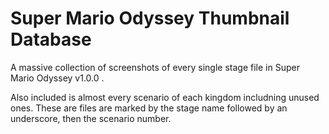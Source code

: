 # Super Mario Odyssey Thumbnail Database
A massive collection of screenshots of every single stage file in Super Mario Odyssey v1.0.0 .
  
Also included is almost every scenario of each kingdom includning unused ones. These are files are marked by the stage name followed by an underscore, then the scenario number.
